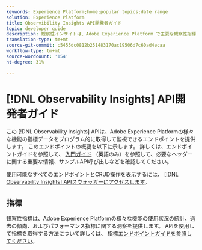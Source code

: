 ```yaml
---
keywords: Experience Platform;home;popular topics;date range
solution: Experience Platform
title: Observibility Insights API開発者ガイド
topic: developer guide
description: 観察性インサイトは、Adobe Experience Platform で主要な観察性指標を公開するための RESTful API です。これらの指標は、Platform の使用状況の統計、Platform サービスのヘルスチェック、様々な Platform 機能の過去の傾向とパフォーマンス指標に関する洞察を提供します。
translation-type: tm+mt
source-git-commit: c5455dc0812b251483170ac19506d7c60ad4ecaa
workflow-type: tm+mt
source-wordcount: '154'
ht-degree: 31%

---
```



# [!DNL Observability Insights] API開発者ガイド

この [!DNL Observability Insights] APIは、Adobe Experience Platformの様々な機能の指標データをプログラム的に取得して監視できるエンドポイントを提供します。 このエンドポイントの概要を以下に示します。 詳しくは、エンドポイントガイドを参照して、 [入門ガイド](./getting-started.md) （英語のみ）を参照して、必要なヘッダーに関する重要な情報、サンプルAPI呼び出しなどを確認してください。

使用可能なすべてのエンドポイントとCRUD操作を表示するには、 [[!DNL Observability Insights] APIスウォッガーにアクセスします](https://www.adobe.io/apis/experienceplatform/home/api-reference.html#!acpdr/swagger-specs/observability-insights.yaml)。

## 指標

観察性指標は、Adobe Experience Platformの様々な機能の使用状況の統計、過去の傾向、およびパフォーマンス指標に関する洞察を提供します。 APIを使用して指標を取得する方法について詳しくは、 [指標エンドポイントガイドを参照してください](./metrics.md)。
